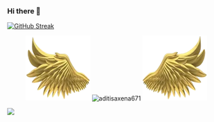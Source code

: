 ### Hi there 👋

<!--
**aditisaxena671/aditisaxena671** is a ✨ _special_ ✨ repository because its `README.md` (this file) appears on your GitHub profile.

Here are some ideas to get you started:

- 🔭 I’m currently working on ...
- 🌱 I’m currently learning ...
- 👯 I’m looking to collaborate on ...
- 🤔 I’m looking for help with ...
- 💬 Ask me about ...
- 📫 How to reach me: ...
- 😄 Pronouns: ...
- ⚡ Fun fact: ...
-->
[![GitHub Streak](https://streak-stats.demolab.com/?user=aditisaxena671)](https://git.io/streak-stats)
<p align="center">
  <img height="150" width="150" src="WEBP/left.webp">
  <img src="https://github-readme-stats.vercel.app/api/top-langs?username=aditisaxena671&show_icons=true&locale=en&layout=compact" alt="aditisaxena671" />
  <img height="150" width="150" src="WEBP/right.webp">
</p>



 <img src="https://github-readme-activity-graph.vercel.app/graph?username=aditisaxena671&theme=react-dark&hide_border=true" />
